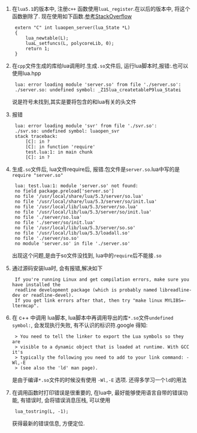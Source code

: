 1. 在`lua5.1`的版本中, 注册`c++` 函数使用`luaL_register`.在以后的版本中, 将这个函数删除了. 现在使用如下函数.[参考StackOverflow](http://stackoverflow.com/questions/19041215/lual-openlib-replacement-for-lua-5-2)
	
		extern "C" int luaopen_server(lua_State *L)
		{
			lua_newtable(L);
			luaL_setfuncs(L, polycoreLib, 0);
			return 1;
		}

2. 在`cpp`文件生成的库给lua调用时.生成`.so`文件后, 运行lua脚本时,报错:.也可以使用lua.hpp

		lua: error loading module 'server.so' from file './server.so':
		./server.so: undefined symbol: _Z15lua_createtableP9lua_Statei
	说是符号未找到,其实是要将包含的和lua有关的头文件


3. 报错

		lua: error loading module 'svr' from file './svr.so':
		./svr.so: undefined symbol: luaopen_svr
		stack traceback:
			[C]: in ?
			[C]: in function 'require'
			test.lua:1: in main chunk
			[C]: in ?

4. 生成`.so`文件后, lua文件require后, 报错.包文件是`server.so`.lua中写的是`require "server.so"`

		lua: test.lua:1: module 'server.so' not found:
		no field package.preload['server.so']
		no file '/usr/local/share/lua/5.3/server/so.lua'
		no file '/usr/local/share/lua/5.3/server/so/init.lua'
		no file '/usr/local/lib/lua/5.3/server/so.lua'
		no file '/usr/local/lib/lua/5.3/server/so/init.lua'
		no file './server/so.lua'
		no file './server/so/init.lua'
		no file '/usr/local/lib/lua/5.3/server/so.so'
		no file '/usr/local/lib/lua/5.3/loadall.so'
		no file './server/so.so'
		no module 'server.so' in file './server.so'

	出现这个问题,是由于so文件没找到, lua中的`require`后不能接`.so`

5. 通过源码安装lua时, 会有报错,解决如下
	
		If you're running Linux and get compilation errors, make sure you have installed the 
	  	readline development package (which is probably named libreadline-dev or readline-devel). 
		If you get link errors after that, then try "make linux MYLIBS=-ltermcap".

6. 在 c++ 中调用 lua脚本, lua脚本中再调用导出的库`*.so`文件`undefined symbol:`, 会发现执行失败, 有不认识的标识符.google 得知:

		> You need to tell the linker to export the Lua symbols so they are
		> visible to a dynamic object that is loaded at runtime. With GCC it's
		> typically the following you need to add to your link command: -Wl,-E
		> (see also the 'ld' man page).

	是由于编译`*.so`文件的时候没有使用 `-Wl,-E` 选项. 还得多学习一个`ld`的用法

7. 在调用函数时打印错误是很重要的, 在lua中, 最好能够使用语言自带的错误功能, 有错误时, 会将错误消息压栈, 可以使用

		lua_tostring(L, -1);
	获得最新的错误信息, 方便定位.


